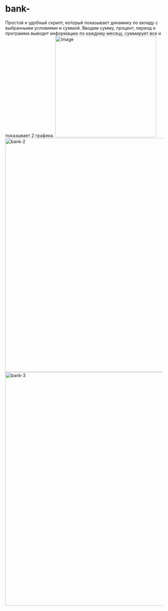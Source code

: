 # bank-
Простой и удобный скрипт, который показывает динамику по вкладу с выбранными условиями и суммой. Вводим сумму, процент, период и программа выводит информацию по каждому месяцу, суммирует все и показывает 2 графика. 
<img width="323" alt="image" src="https://github.com/Gadzhi1/bank-/assets/70072508/9746de0a-d70b-4bd9-8aa5-0d8ce5322bd0"><img width="746" alt="bank-2" src="https://github.com/Gadzhi1/bank-/assets/70072508/5570e453-d9b3-4ce7-bd48-1b9394ce107a">
<img width="745" alt="bank-3" src="https://github.com/Gadzhi1/bank-/assets/70072508/779123a6-8569-4143-8019-f19fe2725491">
